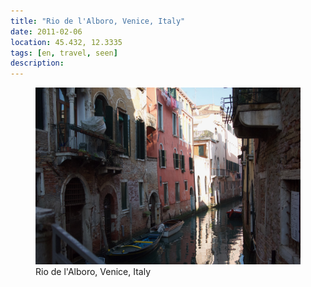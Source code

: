 ```yaml
---
title: "Rio de l'Alboro, Venice, Italy"
date: 2011-02-06
location: 45.432, 12.3335
tags: [en, travel, seen]
description: 
---
```


<figure>
  <img src="/assets/img/2011-02-06-rio-de-l-alboro-venice-italy.jpeg" alt="Rio de l'Alboro, Venice, Italy">
  <figcaption>Rio de l'Alboro, Venice, Italy</figcaption>
</figure>
